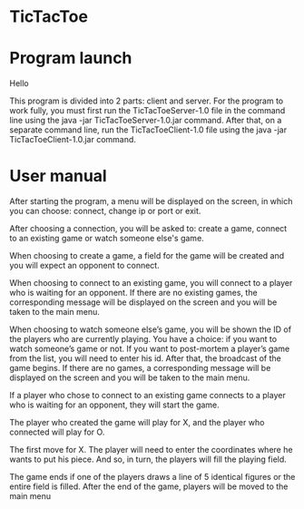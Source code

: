 # TicTacToe

# Program launch

Hello

This program is divided into 2 parts: client and server. For the program to work fully, you must first run the TicTacToeServer-1.0 file in the command line using the java -jar TicTacToeServer-1.0.jar command. After that, on a separate command line, run the TicTacToeClient-1.0 file using the java -jar TicTacToeClient-1.0.jar command.

# User manual

After starting the program, a menu will be displayed on the screen, in which you can choose: connect, change ip or port or exit.

After choosing a connection, you will be asked to: create a game, connect to an existing game or watch someone else's game.

When choosing to create a game, a field for the game will be created and you will expect an opponent to connect.

When choosing to connect to an existing game, you will connect to a player who is waiting for an opponent. If there are no existing games, the corresponding message will be displayed on the screen and you will be taken to the main menu.

When choosing to watch someone else’s game, you will be shown the ID of the players who are currently playing. You have a choice: if you want to watch someone’s game or not. If you want to post-mortem a player’s game from the list, you will need to enter his id. After that, the broadcast of the game begins. If there are no games, a corresponding message will be displayed on the screen and you will be taken to the main menu.

If a player who chose to connect to an existing game connects to a player who is waiting for an opponent, they will start the game.

The player who created the game will play for X, and the player who connected will play for O.

The first move for X. The player will need to enter the coordinates where he wants to put his piece. And so, in turn, the players will fill the playing field.

The game ends if one of the players draws a line of 5 identical figures or the entire field is filled.
After the end of the game, players will be moved to the main menu
